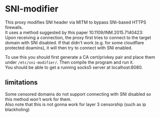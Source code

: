 # SNI-modifier

This proxy modifies SNI header via MITM to bypass SNI-based HTTPS firewalls.  
It uses a method suggested by this paper 10.1109/INM.2015.7140423:  
Upon receiving a connection, the proxy first tries to connect to the target domain with SNI disabled. If that didn't work (e.g. for some cloudflare protected doamins), it will then try to connect with SNI enabled.

To use this you should first generate a CA cert/privkey pair and place them under `/etc/sni-modifier/`. Then compile the program and run it.  
You should be able to get a running socks5 server at localhost:8080.

## limitations
Some censored domains do not support connecting with SNI disabled so this method won't work for them.  
Also note that this is not gonna work for layer 3 censorship (such as ip blackholing)
